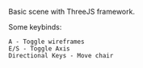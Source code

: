 Basic scene with ThreeJS framework.

Some keybinds:
```
A - Toggle wireframes
E/S - Toggle Axis
Directional Keys - Move chair
```
